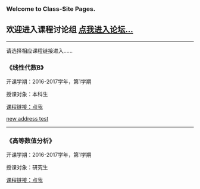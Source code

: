 ### Welcome to Class-Site Pages.

## 欢迎进入课程讨论组 [点我进入论坛...](http://bbs.hwlist.ga/)

---
请选择相应课程链接进入......

### 《线性代数B》
开课学期：2016-2017学年，第1学期

授课对象：本科生

[课程链接：点我](http://hwlist.ga/index_la16.html)

[new address test](http://caiclass.win/index_la16.html)

---

### 《高等数值分析》
开课学期：2016-2017学年，第1学期

授课对象：研究生

[课程链接：点我](http://hwlist.ga/index_na2016.html)

